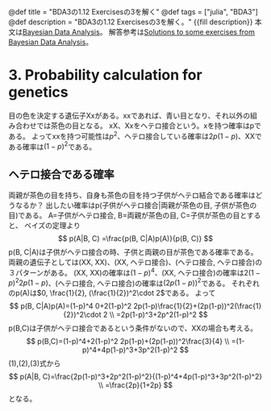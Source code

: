 @def title = "BDA3の1.12 Exercisesの3を解く"
@def tags = ["julia", "BDA3"]
@def description = "BDA3の1.12 Exercisesの3を解く。"
{{fill description}}
本文は[Bayesian Data Analysis](http://www.stat.columbia.edu/~gelman/book/)。
解答参考は[Solutions to some exercises from Bayesian Data Analysis](http://www.stat.columbia.edu/~gelman/book/BDA3.pdf)。

# 3. Probability calculation for genetics
目の色を決定する遺伝子Xxがある。xxであれば、青い目となり、それ以外の組み合わせでは茶色の目となる。
xX、Xxをヘテロ接合という。xを持つ確率はpである。
よってxxを持つ可能性は$p^2$、ヘテロ接合している確率は$2p(1-p)$、XXである確率は$(1-p)^2$である。

## ヘテロ接合である確率
両親が茶色の目を持ち、自身も茶色の目を持つ子供がヘテロ結合である確率はどうなるか？
出したい確率はp(子供がヘテロ接合|両親が茶色の目, 子供が茶色の目)である。
A=子供がヘテロ接合, B=両親が茶色の目, C=子供が茶色の目とすると、
ベイズの定理より
$$
p(A|B, C) =\frac{p(B, C|A)p(A)}{p(B, C)}
$$
p(B, C|A)は子供がヘテロ接合の時、子供と両親の目が茶色である確率である。
両親の遺伝子としては(XX, XX)、(XX, ヘテロ接合)、(ヘテロ接合, ヘテロ接合)の３パターンがある。
(XX, XX)の確率は$(1-p)^4$、(XX, ヘテロ接合)の確率は$2(1-p)^2 2p(1-p)$、(ヘテロ接合, ヘテロ接合)の確率は$(2p(1-p))^2$である。
それぞれのp(A)は$0, \frac{1}{2}, (\frac{1}{2})^2\cdot 2$である。
よって
$$
p(B, C|A)p(A)=(1-p)^4 0+2(1-p)^2 2p(1-p)\frac{1}{2}+(2p(1-p))^2(\frac{1}{2})^2\cdot 2 \\
=2p(1-p)^3+2p^2(1-p)^2
$$
p(B,C)は子供がヘテロ接合であるという条件がないので、XXの場合も考える。
$$
p(B,C)=(1-p)^4+2(1-p)^2 2p(1-p)+(2p(1-p))^2\frac{3}{4} \\
=(1-p)^4+4p(1-p)^3+3p^2(1-p)^2
$$
(1),(2),(3)式から
$$
p(A|B, C)=\frac{2p(1-p)^3+2p^2(1-p)^2}{(1-p)^4+4p(1-p)^3+3p^2(1-p)^2} \\
=\frac{2p}{1+2p}
$$
となる。